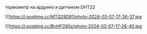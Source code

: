 термометр на ардуино и датчиком DHT22 



![]https://i.postimg.cc/MTQ29DR1/photo-2024-03-07-17-26-37.jpg

![]https://i.postimg.cc/BnHFG90z/photo-2024-03-07-17-26-40.jpg
